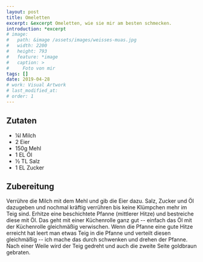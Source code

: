 ```yaml
---
layout: post
title: Omeletten
excerpt: &excerpt Omeletten, wie sie mir am besten schmecken.
introduction: *excerpt
# image: 
#   path: &image /assets/images/weisses-muas.jpg
#   width: 2200
#   height: 793
#   feature: *image
#   caption: >
#     Foto von mir
tags: []
date: 2019-04-28
# work: Visual Artwork
# last_modified_at: 
# order: 1
---
```


## Zutaten

- &frac14;l Milch
- 2 Eier
- 150g Mehl
- 1 EL Öl
- &frac12; TL Salz
- 1 EL Zucker

## Zubereitung

Verrühre die Milch mit dem Mehl und gib die Eier dazu. Salz, Zucker und Öl
dazugeben und nochmal kräftig verrühren bis keine Klümpchen mehr im Teig sind.
Erhitze eine beschichtete Pfanne (mittlerer Hitze) und bestreiche diese mit Öl.
Das geht mit einer Küchenrolle ganz gut -- einfach das Öl mit der Küchenrolle
gleichmäßig verwischen. Wenn die Pfanne eine gute Hitze erreicht hat leert man
etwas Teig in die Pfanne und verteilt diesen gleichmäßig -- ich mache das durch
schwenken und drehen der Pfanne. Nach einer Weile wird der Teig gedreht und auch
die zweite Seite goldbraun gebraten.

